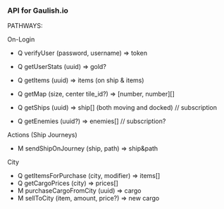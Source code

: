 ### API for Gaulish.io

PATHWAYS:

On-Login

- Q verifyUser (password, username) => token
- Q getUserStats (uuid) => gold?
- Q getItems (uuid) => items (on ship & items)

- Q getMap (size, center tile_id?) => [number, number][]
- Q getShips (uuid) => ship[] (both moving and docked) // subscription
- Q getEnemies (uuid?) => enemies[] // subscription?

Actions (Ship Journeys)

- M sendShipOnJourney (ship, path) => ship&path

City

- Q getItemsForPurchase (city, modifier) => items[]
- Q getCargoPrices (city) => prices[]
- M purchaseCargoFromCity (uuid) => cargo
- M sellToCity (item, amount, price?) => new cargo
